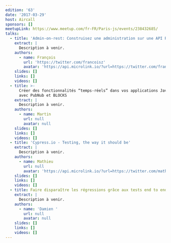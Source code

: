 ```yaml
---
edition: '63'
date: '2017-03-29'
host: Aircall
sponsors: []
meetupLink: https://www.meetup.com/fr-FR/Paris-js/events/238432685/
talks:
  - title: 'Admin-on-rest: Construisez une administration sur une API REST en React.js'
    extract: |
      Description à venir.
    authors:
      - name: François
        url: 'https://twitter.com/francoisz'
        avatar: 'https://api.microlink.io/?url=https://twitter.com/francoisz&embed=image.url'
    slides: []
    links: []
    videos: []
  - title: >-
      Créer des fonctionnalités “temps-réels” dans vos applications Javascript
      avec PubNub et BLOCKS
    extract: |
      Description à venir.
    authors:
      - name: Martin
        url: null
        avatar: null
    slides: []
    links: []
    videos: []
  - title: 'Cypress.io - Testing, the way it should be'
    extract: |
      Description à venir.
    authors:
      - name: Mathieu
        url: null
        avatar: 'https://api.microlink.io/?url=https://twitter.com/mathrobin&embed=image.url'
    slides: []
    links: []
    videos: []
  - title: Faire disparaître les régressions grâce aux tests end to end
    extract: |
      Description à venir.
    authors:
      - name: 'Damien '
        url: null
        avatar: null
    slides: []
    links: []
    videos: []
---
```

